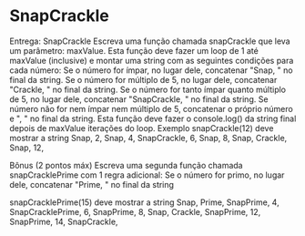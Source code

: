 # SnapCrackle

Entrega: SnapCrackle
Escreva uma função chamada snapCrackle que leva um parâmetro: maxValue.
Esta função deve fazer um loop de 1 até maxValue (inclusive) e montar uma string com as seguintes condições para cada número:
Se o número for ímpar, no lugar dele, concatenar "Snap, " no final da string.
Se o número for múltiplo de 5, no lugar dele, concatenar "Crackle, " no final da string.
Se o número for tanto ímpar quanto múltiplo de 5, no lugar dele, concatenar "SnapCrackle, " no final da string.
Se número não for nem ímpar nem múltiplo de 5, concatenar o próprio número e ", " no final da string.
Esta função deve fazer o console.log() da string final depois de maxValue iterações do loop.
Exemplo
snapCrackle(12) deve mostrar a string Snap, 2, Snap, 4, SnapCrackle, 6, Snap, 8, Snap, Crackle, Snap, 12,

Bônus (2 pontos máx)
Escreva uma segunda função chamada snapCracklePrime com 1 regra adicional: Se o número for primo, no lugar dele, concatenar "Prime, " no final da string

snapCracklePrime(15) deve mostrar a string Snap, Prime, SnapPrime, 4, SnapCracklePrime, 6, SnapPrime, 8, Snap, Crackle, SnapPrime, 12, SnapPrime, 14, SnapCrackle,